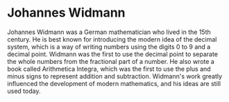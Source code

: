 # Johannes Widmann

Johannes Widmann was a German mathematician who lived in the 15th century. He is best known for introducing the modern idea of the decimal system, which is a way of writing numbers using the digits 0 to 9 and a decimal point. Widmann was the first to use the decimal point to separate the whole numbers from the fractional part of a number. He also wrote a book called Arithmetica Integra, which was the first to use the plus and minus signs to represent addition and subtraction. Widmann's work greatly influenced the development of modern mathematics, and his ideas are still used today.
